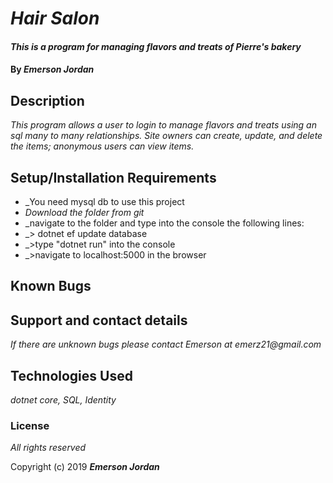 # _Hair Salon_

#### _This is a program for managing flavors and treats of Pierre's bakery_

#### By _**Emerson Jordan**_

## Description

_This program allows a user to login to manage flavors and treats using an sql many to many relationships. Site owners can create, update, and delete the items; anonymous users can view items._

## Setup/Installation Requirements

* _You need mysql db to use this project
* _Download the folder from git_
* _navigate to the folder and type into the console the following lines:
* _> dotnet ef update database
* _>type "dotnet run" into the console
* _>navigate to localhost:5000 in the browser

## Known Bugs


## Support and contact details

_If there are unknown bugs please contact Emerson at emerz21@gmail.com_

## Technologies Used

_dotnet core, SQL, Identity_

### License

*All rights reserved*

Copyright (c) 2019 **_Emerson Jordan_**
